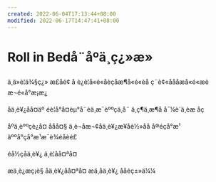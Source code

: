 ```yaml
---
created: 2022-06-04T17:13:44+08:00
modified: 2022-06-17T14:47:41+08:00
---
```


# Roll in Bedå¨åºä¸ç¿»æ»

ä¸ä»è¦ä¾§ç¿» æ­£åé¢ å è¿è¦å«é«åèçåæ¶å«é«èå­ ç¨è¢«å­ååæå«é«æè æ¬é«å°æ¡æ¿

åä¸è¥¿åå¤äº éè¦å°å¤èµ°å¨èä¸æ¯èººçä¸å¨ ä¸ç¶ä¸æ¶å å¯¼è´ä¸èæ åç­

åºä¸èººçè¿å¤ ååå¤§ ä¸è¬åæ¬¢åä¸è¥¿æ¥åè½»åå å®éçå°æ¹ äººå°çå°æ¹æ¯è¾éåèé£

éå½çåä¸è¥¿ ä¸è¦åå¤ªå¤

æä¸è¿æç¡è§ åä¸è¥¿åå¤ªå¤ æä¸åä¸è¥¿ ååéç±»ä¼¼
